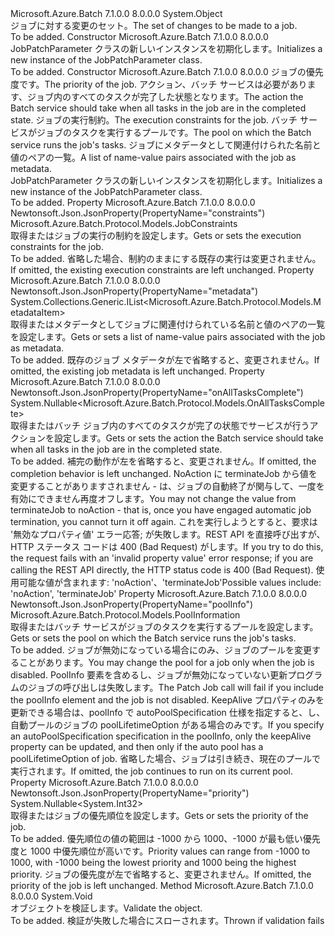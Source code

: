 <Type Name="JobPatchParameter" FullName="Microsoft.Azure.Batch.Protocol.Models.JobPatchParameter">
  <TypeSignature Language="C#" Value="public class JobPatchParameter" />
  <TypeSignature Language="ILAsm" Value=".class public auto ansi beforefieldinit JobPatchParameter extends System.Object" />
  <TypeSignature Language="DocId" Value="T:Microsoft.Azure.Batch.Protocol.Models.JobPatchParameter" />
  <TypeSignature Language="VB.NET" Value="Public Class JobPatchParameter" />
  <TypeSignature Language="F#" Value="type JobPatchParameter = class" />
  <AssemblyInfo>
    <AssemblyName>Microsoft.Azure.Batch</AssemblyName>
    <AssemblyVersion>7.1.0.0</AssemblyVersion>
    <AssemblyVersion>8.0.0.0</AssemblyVersion>
  </AssemblyInfo>
  <Base>
    <BaseTypeName>System.Object</BaseTypeName>
  </Base>
  <Interfaces />
  <Docs>
    <summary>
            <span data-ttu-id="c8349-101">ジョブに対する変更のセット。</span><span class="sxs-lookup"><span data-stu-id="c8349-101">The set of changes to be made to a job.</span></span>
            </summary>
    <remarks>To be added.</remarks>
  </Docs>
  <Members>
    <Member MemberName=".ctor">
      <MemberSignature Language="C#" Value="public JobPatchParameter ();" />
      <MemberSignature Language="ILAsm" Value=".method public hidebysig specialname rtspecialname instance void .ctor() cil managed" />
      <MemberSignature Language="DocId" Value="M:Microsoft.Azure.Batch.Protocol.Models.JobPatchParameter.#ctor" />
      <MemberSignature Language="VB.NET" Value="Public Sub New ()" />
      <MemberType>Constructor</MemberType>
      <AssemblyInfo>
        <AssemblyName>Microsoft.Azure.Batch</AssemblyName>
        <AssemblyVersion>7.1.0.0</AssemblyVersion>
        <AssemblyVersion>8.0.0.0</AssemblyVersion>
      </AssemblyInfo>
      <Parameters />
      <Docs>
        <summary>
            <span data-ttu-id="c8349-102">JobPatchParameter クラスの新しいインスタンスを初期化します。</span><span class="sxs-lookup"><span data-stu-id="c8349-102">Initializes a new instance of the JobPatchParameter class.</span></span>
            </summary>
        <remarks>To be added.</remarks>
      </Docs>
    </Member>
    <Member MemberName=".ctor">
      <MemberSignature Language="C#" Value="public JobPatchParameter (Nullable&lt;int&gt; priority = null, Nullable&lt;Microsoft.Azure.Batch.Protocol.Models.OnAllTasksComplete&gt; onAllTasksComplete = null, Microsoft.Azure.Batch.Protocol.Models.JobConstraints constraints = null, Microsoft.Azure.Batch.Protocol.Models.PoolInformation poolInfo = null, System.Collections.Generic.IList&lt;Microsoft.Azure.Batch.Protocol.Models.MetadataItem&gt; metadata = null);" />
      <MemberSignature Language="ILAsm" Value=".method public hidebysig specialname rtspecialname instance void .ctor(valuetype System.Nullable`1&lt;int32&gt; priority, valuetype System.Nullable`1&lt;valuetype Microsoft.Azure.Batch.Protocol.Models.OnAllTasksComplete&gt; onAllTasksComplete, class Microsoft.Azure.Batch.Protocol.Models.JobConstraints constraints, class Microsoft.Azure.Batch.Protocol.Models.PoolInformation poolInfo, class System.Collections.Generic.IList`1&lt;class Microsoft.Azure.Batch.Protocol.Models.MetadataItem&gt; metadata) cil managed" />
      <MemberSignature Language="DocId" Value="M:Microsoft.Azure.Batch.Protocol.Models.JobPatchParameter.#ctor(System.Nullable{System.Int32},System.Nullable{Microsoft.Azure.Batch.Protocol.Models.OnAllTasksComplete},Microsoft.Azure.Batch.Protocol.Models.JobConstraints,Microsoft.Azure.Batch.Protocol.Models.PoolInformation,System.Collections.Generic.IList{Microsoft.Azure.Batch.Protocol.Models.MetadataItem})" />
      <MemberSignature Language="VB.NET" Value="Public Sub New (Optional priority As Nullable(Of Integer) = null, Optional onAllTasksComplete As Nullable(Of OnAllTasksComplete) = null, Optional constraints As JobConstraints = null, Optional poolInfo As PoolInformation = null, Optional metadata As IList(Of MetadataItem) = null)" />
      <MemberSignature Language="F#" Value="new Microsoft.Azure.Batch.Protocol.Models.JobPatchParameter : Nullable&lt;int&gt; * Nullable&lt;Microsoft.Azure.Batch.Protocol.Models.OnAllTasksComplete&gt; * Microsoft.Azure.Batch.Protocol.Models.JobConstraints * Microsoft.Azure.Batch.Protocol.Models.PoolInformation * System.Collections.Generic.IList&lt;Microsoft.Azure.Batch.Protocol.Models.MetadataItem&gt; -&gt; Microsoft.Azure.Batch.Protocol.Models.JobPatchParameter" Usage="new Microsoft.Azure.Batch.Protocol.Models.JobPatchParameter (priority, onAllTasksComplete, constraints, poolInfo, metadata)" />
      <MemberType>Constructor</MemberType>
      <AssemblyInfo>
        <AssemblyName>Microsoft.Azure.Batch</AssemblyName>
        <AssemblyVersion>7.1.0.0</AssemblyVersion>
        <AssemblyVersion>8.0.0.0</AssemblyVersion>
      </AssemblyInfo>
      <Parameters>
        <Parameter Name="priority" Type="System.Nullable&lt;System.Int32&gt;" />
        <Parameter Name="onAllTasksComplete" Type="System.Nullable&lt;Microsoft.Azure.Batch.Protocol.Models.OnAllTasksComplete&gt;" />
        <Parameter Name="constraints" Type="Microsoft.Azure.Batch.Protocol.Models.JobConstraints" />
        <Parameter Name="poolInfo" Type="Microsoft.Azure.Batch.Protocol.Models.PoolInformation" />
        <Parameter Name="metadata" Type="System.Collections.Generic.IList&lt;Microsoft.Azure.Batch.Protocol.Models.MetadataItem&gt;" />
      </Parameters>
      <Docs>
        <param name="priority"><span data-ttu-id="c8349-103">ジョブの優先度です。</span><span class="sxs-lookup"><span data-stu-id="c8349-103">The priority of the job.</span></span></param>
        <param name="onAllTasksComplete"><span data-ttu-id="c8349-104">アクション、バッチ サービスは必要があります、ジョブ内のすべてのタスクが完了した状態となります。</span><span class="sxs-lookup"><span data-stu-id="c8349-104">The action the Batch service should take when all tasks in the job are in the completed state.</span></span></param>
        <param name="constraints"><span data-ttu-id="c8349-105">ジョブの実行制約。</span><span class="sxs-lookup"><span data-stu-id="c8349-105">The execution constraints for the job.</span></span></param>
        <param name="poolInfo"><span data-ttu-id="c8349-106">バッチ サービスがジョブのタスクを実行するプールです。</span><span class="sxs-lookup"><span data-stu-id="c8349-106">The pool on which the Batch service runs the job's tasks.</span></span></param>
        <param name="metadata"><span data-ttu-id="c8349-107">ジョブにメタデータとして関連付けられた名前と値のペアの一覧。</span><span class="sxs-lookup"><span data-stu-id="c8349-107">A list of name-value pairs associated with the job as metadata.</span></span></param>
        <summary>
            <span data-ttu-id="c8349-108">JobPatchParameter クラスの新しいインスタンスを初期化します。</span><span class="sxs-lookup"><span data-stu-id="c8349-108">Initializes a new instance of the JobPatchParameter class.</span></span>
            </summary>
        <remarks>To be added.</remarks>
      </Docs>
    </Member>
    <Member MemberName="Constraints">
      <MemberSignature Language="C#" Value="public Microsoft.Azure.Batch.Protocol.Models.JobConstraints Constraints { get; set; }" />
      <MemberSignature Language="ILAsm" Value=".property instance class Microsoft.Azure.Batch.Protocol.Models.JobConstraints Constraints" />
      <MemberSignature Language="DocId" Value="P:Microsoft.Azure.Batch.Protocol.Models.JobPatchParameter.Constraints" />
      <MemberSignature Language="VB.NET" Value="Public Property Constraints As JobConstraints" />
      <MemberSignature Language="F#" Value="member this.Constraints : Microsoft.Azure.Batch.Protocol.Models.JobConstraints with get, set" Usage="Microsoft.Azure.Batch.Protocol.Models.JobPatchParameter.Constraints" />
      <MemberType>Property</MemberType>
      <AssemblyInfo>
        <AssemblyName>Microsoft.Azure.Batch</AssemblyName>
        <AssemblyVersion>7.1.0.0</AssemblyVersion>
        <AssemblyVersion>8.0.0.0</AssemblyVersion>
      </AssemblyInfo>
      <Attributes>
        <Attribute>
          <AttributeName>Newtonsoft.Json.JsonProperty(PropertyName="constraints")</AttributeName>
        </Attribute>
      </Attributes>
      <ReturnValue>
        <ReturnType>Microsoft.Azure.Batch.Protocol.Models.JobConstraints</ReturnType>
      </ReturnValue>
      <Docs>
        <summary>
            <span data-ttu-id="c8349-109">取得またはジョブの実行の制約を設定します。</span><span class="sxs-lookup"><span data-stu-id="c8349-109">Gets or sets the execution constraints for the job.</span></span>
            </summary>
        <value>To be added.</value>
        <remarks>
            <span data-ttu-id="c8349-110">省略した場合、制約のままにする既存の実行は変更されません。</span><span class="sxs-lookup"><span data-stu-id="c8349-110">If omitted, the existing execution constraints are left unchanged.</span></span>
            </remarks>
      </Docs>
    </Member>
    <Member MemberName="Metadata">
      <MemberSignature Language="C#" Value="public System.Collections.Generic.IList&lt;Microsoft.Azure.Batch.Protocol.Models.MetadataItem&gt; Metadata { get; set; }" />
      <MemberSignature Language="ILAsm" Value=".property instance class System.Collections.Generic.IList`1&lt;class Microsoft.Azure.Batch.Protocol.Models.MetadataItem&gt; Metadata" />
      <MemberSignature Language="DocId" Value="P:Microsoft.Azure.Batch.Protocol.Models.JobPatchParameter.Metadata" />
      <MemberSignature Language="VB.NET" Value="Public Property Metadata As IList(Of MetadataItem)" />
      <MemberSignature Language="F#" Value="member this.Metadata : System.Collections.Generic.IList&lt;Microsoft.Azure.Batch.Protocol.Models.MetadataItem&gt; with get, set" Usage="Microsoft.Azure.Batch.Protocol.Models.JobPatchParameter.Metadata" />
      <MemberType>Property</MemberType>
      <AssemblyInfo>
        <AssemblyName>Microsoft.Azure.Batch</AssemblyName>
        <AssemblyVersion>7.1.0.0</AssemblyVersion>
        <AssemblyVersion>8.0.0.0</AssemblyVersion>
      </AssemblyInfo>
      <Attributes>
        <Attribute>
          <AttributeName>Newtonsoft.Json.JsonProperty(PropertyName="metadata")</AttributeName>
        </Attribute>
      </Attributes>
      <ReturnValue>
        <ReturnType>System.Collections.Generic.IList&lt;Microsoft.Azure.Batch.Protocol.Models.MetadataItem&gt;</ReturnType>
      </ReturnValue>
      <Docs>
        <summary>
            <span data-ttu-id="c8349-111">取得またはメタデータとしてジョブに関連付けられている名前と値のペアの一覧を設定します。</span><span class="sxs-lookup"><span data-stu-id="c8349-111">Gets or sets a list of name-value pairs associated with the job as metadata.</span></span>
            </summary>
        <value>To be added.</value>
        <remarks>
            <span data-ttu-id="c8349-112">既存のジョブ メタデータが左で省略すると、変更されません。</span><span class="sxs-lookup"><span data-stu-id="c8349-112">If omitted, the existing job metadata is left unchanged.</span></span>
            </remarks>
      </Docs>
    </Member>
    <Member MemberName="OnAllTasksComplete">
      <MemberSignature Language="C#" Value="public Nullable&lt;Microsoft.Azure.Batch.Protocol.Models.OnAllTasksComplete&gt; OnAllTasksComplete { get; set; }" />
      <MemberSignature Language="ILAsm" Value=".property instance valuetype System.Nullable`1&lt;valuetype Microsoft.Azure.Batch.Protocol.Models.OnAllTasksComplete&gt; OnAllTasksComplete" />
      <MemberSignature Language="DocId" Value="P:Microsoft.Azure.Batch.Protocol.Models.JobPatchParameter.OnAllTasksComplete" />
      <MemberSignature Language="VB.NET" Value="Public Property OnAllTasksComplete As Nullable(Of OnAllTasksComplete)" />
      <MemberSignature Language="F#" Value="member this.OnAllTasksComplete : Nullable&lt;Microsoft.Azure.Batch.Protocol.Models.OnAllTasksComplete&gt; with get, set" Usage="Microsoft.Azure.Batch.Protocol.Models.JobPatchParameter.OnAllTasksComplete" />
      <MemberType>Property</MemberType>
      <AssemblyInfo>
        <AssemblyName>Microsoft.Azure.Batch</AssemblyName>
        <AssemblyVersion>7.1.0.0</AssemblyVersion>
        <AssemblyVersion>8.0.0.0</AssemblyVersion>
      </AssemblyInfo>
      <Attributes>
        <Attribute>
          <AttributeName>Newtonsoft.Json.JsonProperty(PropertyName="onAllTasksComplete")</AttributeName>
        </Attribute>
      </Attributes>
      <ReturnValue>
        <ReturnType>System.Nullable&lt;Microsoft.Azure.Batch.Protocol.Models.OnAllTasksComplete&gt;</ReturnType>
      </ReturnValue>
      <Docs>
        <summary>
            <span data-ttu-id="c8349-113">取得またはバッチ ジョブ内のすべてのタスクが完了の状態でサービスが行うアクションを設定します。</span><span class="sxs-lookup"><span data-stu-id="c8349-113">Gets or sets the action the Batch service should take when all tasks in the job are in the completed state.</span></span>
            </summary>
        <value>To be added.</value>
        <remarks>
            <span data-ttu-id="c8349-114">補完の動作が左を省略すると、変更されません。</span><span class="sxs-lookup"><span data-stu-id="c8349-114">If omitted, the completion behavior is left unchanged.</span></span> <span data-ttu-id="c8349-115">NoAction に terminateJob から値を変更することがありますされません - は、ジョブの自動終了が関与して、一度を有効にできません再度オフします。</span><span class="sxs-lookup"><span data-stu-id="c8349-115">You may not change the value from terminateJob to noAction - that is, once you have engaged automatic job termination, you cannot turn it off again.</span></span> <span data-ttu-id="c8349-116">これを実行しようとすると、要求は '無効なプロパティ値' エラー応答; が失敗します。REST API を直接呼び出すが、HTTP ステータス コードは 400 (Bad Request) がします。</span><span class="sxs-lookup"><span data-stu-id="c8349-116">If you try to do this, the request fails with an 'invalid property value' error response; if you are calling the REST API directly, the HTTP status code is 400 (Bad Request).</span></span> <span data-ttu-id="c8349-117">使用可能な値が含まれます: 'noAction'、'terminateJob'</span><span class="sxs-lookup"><span data-stu-id="c8349-117">Possible values include: 'noAction', 'terminateJob'</span></span>
            </remarks>
      </Docs>
    </Member>
    <Member MemberName="PoolInfo">
      <MemberSignature Language="C#" Value="public Microsoft.Azure.Batch.Protocol.Models.PoolInformation PoolInfo { get; set; }" />
      <MemberSignature Language="ILAsm" Value=".property instance class Microsoft.Azure.Batch.Protocol.Models.PoolInformation PoolInfo" />
      <MemberSignature Language="DocId" Value="P:Microsoft.Azure.Batch.Protocol.Models.JobPatchParameter.PoolInfo" />
      <MemberSignature Language="VB.NET" Value="Public Property PoolInfo As PoolInformation" />
      <MemberSignature Language="F#" Value="member this.PoolInfo : Microsoft.Azure.Batch.Protocol.Models.PoolInformation with get, set" Usage="Microsoft.Azure.Batch.Protocol.Models.JobPatchParameter.PoolInfo" />
      <MemberType>Property</MemberType>
      <AssemblyInfo>
        <AssemblyName>Microsoft.Azure.Batch</AssemblyName>
        <AssemblyVersion>7.1.0.0</AssemblyVersion>
        <AssemblyVersion>8.0.0.0</AssemblyVersion>
      </AssemblyInfo>
      <Attributes>
        <Attribute>
          <AttributeName>Newtonsoft.Json.JsonProperty(PropertyName="poolInfo")</AttributeName>
        </Attribute>
      </Attributes>
      <ReturnValue>
        <ReturnType>Microsoft.Azure.Batch.Protocol.Models.PoolInformation</ReturnType>
      </ReturnValue>
      <Docs>
        <summary>
            <span data-ttu-id="c8349-118">取得またはバッチ サービスがジョブのタスクを実行するプールを設定します。</span><span class="sxs-lookup"><span data-stu-id="c8349-118">Gets or sets the pool on which the Batch service runs the job's tasks.</span></span>
            </summary>
        <value>To be added.</value>
        <remarks>
            <span data-ttu-id="c8349-119">ジョブが無効になっている場合にのみ、ジョブのプールを変更することがあります。</span><span class="sxs-lookup"><span data-stu-id="c8349-119">You may change the pool for a job only when the job is disabled.</span></span>
            <span data-ttu-id="c8349-120">PoolInfo 要素を含めるし、ジョブが無効になっていない更新プログラムのジョブの呼び出しは失敗します。</span><span class="sxs-lookup"><span data-stu-id="c8349-120">The Patch Job call will fail if you include the poolInfo element and the job is not disabled.</span></span> <span data-ttu-id="c8349-121">KeepAlive プロパティのみを更新できる場合は、poolInfo で autoPoolSpecification 仕様を指定すると、し、自動プールのジョブの poolLifetimeOption がある場合のみです。</span><span class="sxs-lookup"><span data-stu-id="c8349-121">If you specify an autoPoolSpecification specification in the poolInfo, only the keepAlive property can be updated, and then only if the auto pool has a poolLifetimeOption of job.</span></span> <span data-ttu-id="c8349-122">省略した場合、ジョブは引き続き、現在のプールで実行されます。</span><span class="sxs-lookup"><span data-stu-id="c8349-122">If omitted, the job continues to run on its current pool.</span></span>
            </remarks>
      </Docs>
    </Member>
    <Member MemberName="Priority">
      <MemberSignature Language="C#" Value="public Nullable&lt;int&gt; Priority { get; set; }" />
      <MemberSignature Language="ILAsm" Value=".property instance valuetype System.Nullable`1&lt;int32&gt; Priority" />
      <MemberSignature Language="DocId" Value="P:Microsoft.Azure.Batch.Protocol.Models.JobPatchParameter.Priority" />
      <MemberSignature Language="VB.NET" Value="Public Property Priority As Nullable(Of Integer)" />
      <MemberSignature Language="F#" Value="member this.Priority : Nullable&lt;int&gt; with get, set" Usage="Microsoft.Azure.Batch.Protocol.Models.JobPatchParameter.Priority" />
      <MemberType>Property</MemberType>
      <AssemblyInfo>
        <AssemblyName>Microsoft.Azure.Batch</AssemblyName>
        <AssemblyVersion>7.1.0.0</AssemblyVersion>
        <AssemblyVersion>8.0.0.0</AssemblyVersion>
      </AssemblyInfo>
      <Attributes>
        <Attribute>
          <AttributeName>Newtonsoft.Json.JsonProperty(PropertyName="priority")</AttributeName>
        </Attribute>
      </Attributes>
      <ReturnValue>
        <ReturnType>System.Nullable&lt;System.Int32&gt;</ReturnType>
      </ReturnValue>
      <Docs>
        <summary>
            <span data-ttu-id="c8349-123">取得またはジョブの優先順位を設定します。</span><span class="sxs-lookup"><span data-stu-id="c8349-123">Gets or sets the priority of the job.</span></span>
            </summary>
        <value>To be added.</value>
        <remarks>
            <span data-ttu-id="c8349-124">優先順位の値の範囲は -1000 から 1000、-1000 が最も低い優先度と 1000 中優先順位が高いです。</span><span class="sxs-lookup"><span data-stu-id="c8349-124">Priority values can range from -1000 to 1000, with -1000 being the lowest priority and 1000 being the highest priority.</span></span> <span data-ttu-id="c8349-125">ジョブの優先度が左で省略すると、変更されません。</span><span class="sxs-lookup"><span data-stu-id="c8349-125">If omitted, the priority of the job is left unchanged.</span></span>
            </remarks>
      </Docs>
    </Member>
    <Member MemberName="Validate">
      <MemberSignature Language="C#" Value="public virtual void Validate ();" />
      <MemberSignature Language="ILAsm" Value=".method public hidebysig newslot virtual instance void Validate() cil managed" />
      <MemberSignature Language="DocId" Value="M:Microsoft.Azure.Batch.Protocol.Models.JobPatchParameter.Validate" />
      <MemberSignature Language="VB.NET" Value="Public Overridable Sub Validate ()" />
      <MemberSignature Language="F#" Value="abstract member Validate : unit -&gt; unit&#xA;override this.Validate : unit -&gt; unit" Usage="jobPatchParameter.Validate " />
      <MemberType>Method</MemberType>
      <AssemblyInfo>
        <AssemblyName>Microsoft.Azure.Batch</AssemblyName>
        <AssemblyVersion>7.1.0.0</AssemblyVersion>
        <AssemblyVersion>8.0.0.0</AssemblyVersion>
      </AssemblyInfo>
      <ReturnValue>
        <ReturnType>System.Void</ReturnType>
      </ReturnValue>
      <Parameters />
      <Docs>
        <summary>
            <span data-ttu-id="c8349-126">オブジェクトを検証します。</span><span class="sxs-lookup"><span data-stu-id="c8349-126">Validate the object.</span></span>
            </summary>
        <remarks>To be added.</remarks>
        <exception cref="T:Microsoft.Rest.ValidationException">
            <span data-ttu-id="c8349-127">検証が失敗した場合にスローされます。</span><span class="sxs-lookup"><span data-stu-id="c8349-127">Thrown if validation fails</span></span>
            </exception>
      </Docs>
    </Member>
  </Members>
</Type>